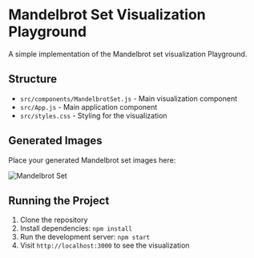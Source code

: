 # Mandelbrot Set Visualization Playground

A simple implementation of the Mandelbrot set visualization Playground.

## Structure

- `src/components/MandelbrotSet.js` - Main visualization component
- `src/App.js` - Main application component
- `src/styles.css` - Styling for the visualization

## Generated Images

Place your generated Mandelbrot set images here:

![Mandelbrot Set](./images/mandelbrot.png)

## Running the Project

1. Clone the repository
2. Install dependencies: `npm install`
3. Run the development server: `npm start`
4. Visit `http://localhost:3000` to see the visualization

